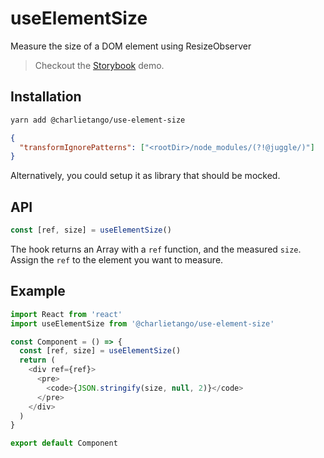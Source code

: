 # useElementSize

Measure the size of a DOM element using ResizeObserver

> Checkout the [Storybook](https://ct-hooks.netlify.com/?path=/story/useelementsize--readme) demo.

## Installation

```sh
yarn add @charlietango/use-element-size
```

```json
{
  "transformIgnorePatterns": ["<rootDir>/node_modules/(?!@juggle/)"]
}
```

Alternatively, you could setup it as library that should be mocked.

## API

```js
const [ref, size] = useElementSize()
```

The hook returns an Array with a `ref` function, and the measured `size`.
Assign the `ref` to the element you want to measure.

## Example

```js
import React from 'react'
import useElementSize from '@charlietango/use-element-size'

const Component = () => {
  const [ref, size] = useElementSize()
  return (
    <div ref={ref}>
      <pre>
        <code>{JSON.stringify(size, null, 2)}</code>
      </pre>
    </div>
  )
}

export default Component
```
